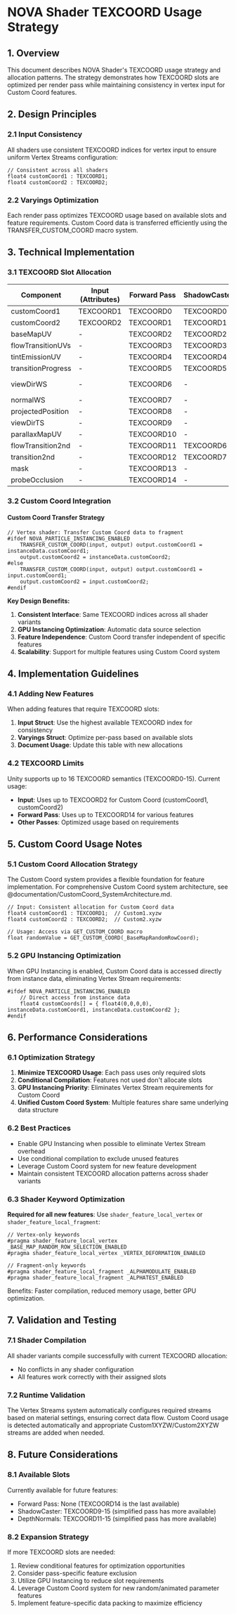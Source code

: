 # NOVA Shader TEXCOORD Usage Strategy

<!-- This document is written in accordance with @documentation/documentation_guidelines.md -->
<!-- EDITING REMINDER: Before editing, read CLAUDE.md Documentation Editing Protocol -->
<!-- PROHIBITED: Troubleshooting sections, Checklists, Version history, Debug steps -->
<!-- FOCUS: Current implementation state, Technical specifications with code examples -->

## 1. Overview

This document describes NOVA Shader's TEXCOORD usage strategy and allocation patterns. The strategy demonstrates how TEXCOORD slots are optimized per render pass while maintaining consistency in vertex input for Custom Coord features.

## 2. Design Principles

### 2.1 Input Consistency
All shaders use consistent TEXCOORD indices for vertex input to ensure uniform Vertex Streams configuration:
```hlsl
// Consistent across all shaders
float4 customCoord1 : TEXCOORD1;
float4 customCoord2 : TEXCOORD2;
```

### 2.2 Varyings Optimization
Each render pass optimizes TEXCOORD usage based on available slots and feature requirements. Custom Coord data is transferred efficiently using the TRANSFER_CUSTOM_COORD macro system.

## 3. Technical Implementation

### 3.1 TEXCOORD Slot Allocation

| Component | Input (Attributes) | Forward Pass | ShadowCaster | DepthNormals | Notes |
|-----------|-------------------|--------------|--------------|--------------|-------|
| customCoord1 | TEXCOORD1 | TEXCOORD0 | TEXCOORD0 | TEXCOORD0 | Standard allocation |
| customCoord2 | TEXCOORD2 | TEXCOORD1 | TEXCOORD1 | TEXCOORD1 | Standard allocation |
| baseMapUV | - | TEXCOORD2 | TEXCOORD2 | TEXCOORD2 | Calculated in vertex |
| flowTransitionUVs | - | TEXCOORD3 | TEXCOORD3 | TEXCOORD3 | Conditional usage |
| tintEmissionUV | - | TEXCOORD4 | TEXCOORD4 | TEXCOORD4 | Conditional usage |
| transitionProgress | - | TEXCOORD5 | TEXCOORD5 | TEXCOORD5 | Progress values |
| viewDirWS | - | TEXCOORD6 | - | TEXCOORD6 | Forward/DepthNormals only |
| normalWS | - | TEXCOORD7 | - | - | Forward only |
| projectedPosition | - | TEXCOORD8 | - | TEXCOORD7 | Position varies |
| viewDirTS | - | TEXCOORD9 | - | - | Parallax mapping |
| parallaxMapUV | - | TEXCOORD10 | - | - | Parallax mapping |
| flowTransition2nd | - | TEXCOORD11 | TEXCOORD6 | TEXCOORD8 | Second texture |
| transition2nd | - | TEXCOORD12 | TEXCOORD7 | TEXCOORD9 | Second texture |
| mask | - | TEXCOORD13 | - | - | UI clipping |
| probeOcclusion | - | TEXCOORD14 | - | - | APV (Lit only) |

### 3.2 Custom Coord Integration

#### Custom Coord Transfer Strategy
```hlsl
// Vertex shader: Transfer Custom Coord data to fragment
#ifdef NOVA_PARTICLE_INSTANCING_ENABLED
    TRANSFER_CUSTOM_COORD(input, output) output.customCoord1 = instanceData.customCoord1;
    output.customCoord2 = instanceData.customCoord2;
#else
    TRANSFER_CUSTOM_COORD(input, output) output.customCoord1 = input.customCoord1;
    output.customCoord2 = input.customCoord2;
#endif
```

**Key Design Benefits:**
1. **Consistent Interface**: Same TEXCOORD indices across all shader variants
2. **GPU Instancing Optimization**: Automatic data source selection
3. **Feature Independence**: Custom Coord transfer independent of specific features
4. **Scalability**: Support for multiple features using Custom Coord system

## 4. Implementation Guidelines

### 4.1 Adding New Features

When adding features that require TEXCOORD slots:

1. **Input Struct**: Use the highest available TEXCOORD index for consistency
2. **Varyings Struct**: Optimize per-pass based on available slots
3. **Document Usage**: Update this table with new allocations

### 4.2 TEXCOORD Limits

Unity supports up to 16 TEXCOORD semantics (TEXCOORD0-15). Current usage:
- **Input**: Uses up to TEXCOORD2 for Custom Coord (customCoord1, customCoord2)
- **Forward Pass**: Uses up to TEXCOORD14 for various features
- **Other Passes**: Optimized usage based on requirements

## 5. Custom Coord Usage Notes

### 5.1 Custom Coord Allocation Strategy

The Custom Coord system provides a flexible foundation for feature implementation. For comprehensive Custom Coord system architecture, see @documentation/CustomCoord_SystemArchitecture.md.

```hlsl
// Input: Consistent allocation for Custom Coord data
float4 customCoord1 : TEXCOORD1;  // Custom1.xyzw
float4 customCoord2 : TEXCOORD2;  // Custom2.xyzw

// Usage: Access via GET_CUSTOM_COORD macro
float randomValue = GET_CUSTOM_COORD(_BaseMapRandomRowCoord);
```

### 5.2 GPU Instancing Optimization

When GPU Instancing is enabled, Custom Coord data is accessed directly from instance data, eliminating Vertex Stream requirements:

```hlsl
#ifdef NOVA_PARTICLE_INSTANCING_ENABLED
    // Direct access from instance data
    float4 customCoords[] = { float4(0,0,0,0), instanceData.customCoord1, instanceData.customCoord2 };
#endif
```

## 6. Performance Considerations

### 6.1 Optimization Strategy

1. **Minimize TEXCOORD Usage**: Each pass uses only required slots
2. **Conditional Compilation**: Features not used don't allocate slots
3. **GPU Instancing Priority**: Eliminates Vertex Stream requirements for Custom Coord
4. **Unified Custom Coord System**: Multiple features share same underlying data structure

### 6.2 Best Practices

- Enable GPU Instancing when possible to eliminate Vertex Stream overhead
- Use conditional compilation to exclude unused features
- Leverage Custom Coord system for new feature development
- Maintain consistent TEXCOORD allocation patterns across shader variants

### 6.3 Shader Keyword Optimization

**Required for all new features**: Use `shader_feature_local_vertex` or `shader_feature_local_fragment`:

```hlsl
// Vertex-only keywords
#pragma shader_feature_local_vertex _BASE_MAP_RANDOM_ROW_SELECTION_ENABLED
#pragma shader_feature_local_vertex _VERTEX_DEFORMATION_ENABLED

// Fragment-only keywords  
#pragma shader_feature_local_fragment _ALPHAMODULATE_ENABLED
#pragma shader_feature_local_fragment _ALPHATEST_ENABLED
```

Benefits: Faster compilation, reduced memory usage, better GPU optimization.

## 7. Validation and Testing

### 7.1 Shader Compilation

All shader variants compile successfully with current TEXCOORD allocation:
- No conflicts in any shader configuration
- All features work correctly with their assigned slots

### 7.2 Runtime Validation

The Vertex Streams system automatically configures required streams based on material settings, ensuring correct data flow. Custom Coord usage is detected automatically and appropriate Custom1XYZW/Custom2XYZW streams are added when needed.

## 8. Future Considerations

### 8.1 Available Slots

Currently available for future features:
- Forward Pass: None (TEXCOORD14 is the last available)
- ShadowCaster: TEXCOORD9-15 (simplified pass has more available)
- DepthNormals: TEXCOORD11-15 (simplified pass has more available)

### 8.2 Expansion Strategy

If more TEXCOORD slots are needed:
1. Review conditional features for optimization opportunities
2. Consider pass-specific feature exclusion
3. Utilize GPU Instancing to reduce slot requirements
4. Leverage Custom Coord system for new random/animated parameter features
5. Implement feature-specific data packing to maximize efficiency
